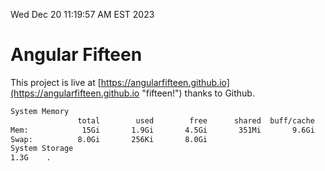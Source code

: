 Wed Dec 20 11:19:57 AM EST 2023

# Angular Fifteen


This project is live at [https://angularfifteen.github.io](https://angularfifteen.github.io "fifteen!") thanks to Github.

```bash
System Memory
               total        used        free      shared  buff/cache   available
Mem:            15Gi       1.9Gi       4.5Gi       351Mi       9.6Gi        13Gi
Swap:          8.0Gi       256Ki       8.0Gi
System Storage
1.3G	.
```
